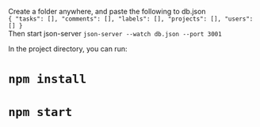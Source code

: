 
Create a folder anywhere, and paste the following to db.json <br/>
`{
  "tasks": [],
  "comments": [],
  "labels": [],
  "projects": [],
  "users": []
}` <br/>
Then start json-server `json-server --watch db.json --port 3001`<br/>

In the project directory, you can run:

# `npm install`
# `npm start`

